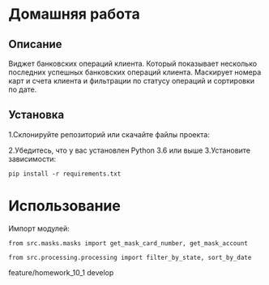 # Домашняя работа
## Описание
Виджет банковских операций клиента. Который показывает несколько последних успешных банковских операций клиента. 
Маскирует номера карт и счета клиента и фильтрации по статусу операций и сортировки по дате.
## Установка
1.Склонируйте репозиторий или скачайте файлы проекта:

2.Убедитесь, что у вас установлен Python 3.6 или выше
3.Установите зависимости:
```
pip install -r requirements.txt
```
# Использование
Импорт модулей:
```
from src.masks.masks import get_mask_card_number, get_mask_account
```
```
from src.processing.processing import filter_by_state, sort_by_date
```
feature/homework_10_1
 develop
